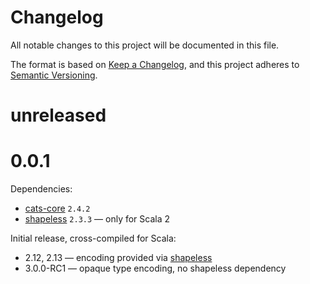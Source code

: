# Changelog

All notable changes to this project will be documented in this file.

The format is based on [Keep a Changelog](https://keepachangelog.com/en/1.0.0/),
and this project adheres to [Semantic Versioning](https://semver.org/spec/v2.0.0.html).

# unreleased

# 0.0.1

Dependencies:
- [cats-core](https://github.com/typelevel/cats) `2.4.2`
- [shapeless](https://github.com/milessabin/shapeless) `2.3.3` — only for Scala 2

Initial release, cross-compiled for Scala:

- 2.12, 2.13 — encoding provided via [shapeless](https://github.com/milessabin/shapeless)
- 3.0.0-RC1 — opaque type encoding, no shapeless dependency
